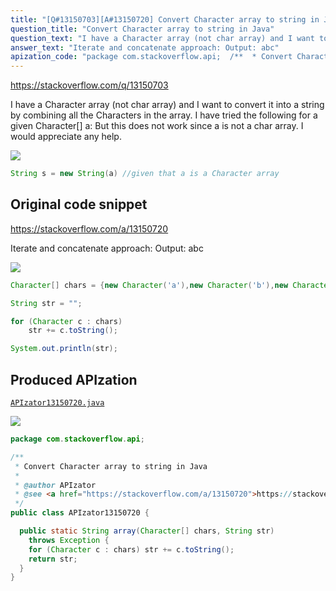 ```yaml
---
title: "[Q#13150703][A#13150720] Convert Character array to string in Java"
question_title: "Convert Character array to string in Java"
question_text: "I have a Character array (not char array) and I want to convert it into a string by combining all the Characters in the array. I have tried the following for a given Character[] a: But this does not work since a is not a char array. I would appreciate any help."
answer_text: "Iterate and concatenate approach: Output: abc"
apization_code: "package com.stackoverflow.api;  /**  * Convert Character array to string in Java  *  * @author APIzator  * @see <a href=\"https://stackoverflow.com/a/13150720\">https://stackoverflow.com/a/13150720</a>  */ public class APIzator13150720 {    public static String array(Character[] chars, String str)     throws Exception {     for (Character c : chars) str += c.toString();     return str;   } }"
---
```


https://stackoverflow.com/q/13150703

I have a Character array (not char array) and I want to convert it into a string by combining all the Characters in the array.
I have tried the following for a given Character[] a:
But this does not work since a is not a char array. I would appreciate any help.


<div class="code-logo"><img src="/stackoverflow.png" /></div>

```java
String s = new String(a) //given that a is a Character array
```


## Original code snippet

https://stackoverflow.com/a/13150720

Iterate and concatenate approach:
Output:
abc

<div class="code-logo"><img src="/stackoverflow.png" /></div>

```java
Character[] chars = {new Character('a'),new Character('b'),new Character('c')};

String str = "";

for (Character c : chars)
    str += c.toString();

System.out.println(str);
```

## Produced APIzation

[`APIzator13150720.java`](https://github.com/pasqualesalza/apization/raw/main/data/search/APIzator13150720.java)

<div class="code-logo"><img src="/apizator.png" /></div>

```java
package com.stackoverflow.api;

/**
 * Convert Character array to string in Java
 *
 * @author APIzator
 * @see <a href="https://stackoverflow.com/a/13150720">https://stackoverflow.com/a/13150720</a>
 */
public class APIzator13150720 {

  public static String array(Character[] chars, String str)
    throws Exception {
    for (Character c : chars) str += c.toString();
    return str;
  }
}

```